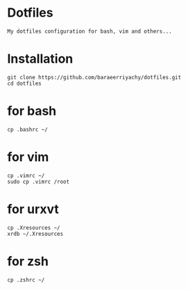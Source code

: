 # Dotfiles
```
My dotfiles configuration for bash, vim and others...
```
# Installation
```
git clone https://github.com/baraeerriyachy/dotfiles.git
cd dotfiles
```  
# for bash
```
cp .bashrc ~/
```

# for vim
```
cp .vimrc ~/
sudo cp .vimrc /root
``` 
# for urxvt
```
cp .Xresources ~/
xrdb ~/.Xresources
```
# for zsh
```
cp .zshrc ~/
```
